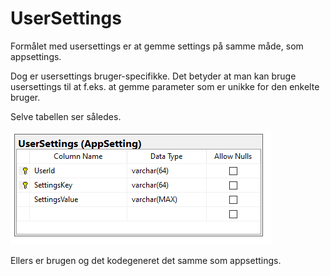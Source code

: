 # UserSettings

Formålet med usersettings er at gemme settings på samme måde, som appsettings. 

Dog er usersettings bruger-specifikke. Det betyder at man kan bruge usersettings til at f.eks. at gemme parameter som er unikke for den enkelte bruger.

Selve tabellen ser således. 

![usersettings](media/appsettings_2021-04-06-14-20-30.png)

Ellers er brugen og det kodegeneret det samme som appsettings.


